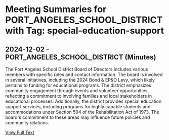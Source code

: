 # Meeting Summaries for PORT_ANGELES_SCHOOL_DISTRICT with Tag: special-education-support

## 2024-12-02 - PORT_ANGELES_SCHOOL_DISTRICT (Minutes)

The Port Angeles School District Board of Directors includes various members with specific roles and contact information. The board is involved in several initiatives, including the 2024 Bond & EP&O Levy, which likely pertains to funding for educational programs. The district emphasizes community engagement through events and volunteer opportunities, reflecting a commitment to involving families and local stakeholders in educational processes. Additionally, the district provides special education support services, including programs for highly capable students and accommodations under Section 504 of the Rehabilitation Act of 1973. The board's commitment to these areas may influence future policies and community relations.

[View Full Text](https://raw.githubusercontent.com/VoronoiPerspectives/WashingtonStateSchoolBoardExplorer/refs/heads/main/data/countries/usa/states/wa/counties/clallam/school_boards/port_angeles_school_district/2024/processed/2024-12-02-minutes.txt)

